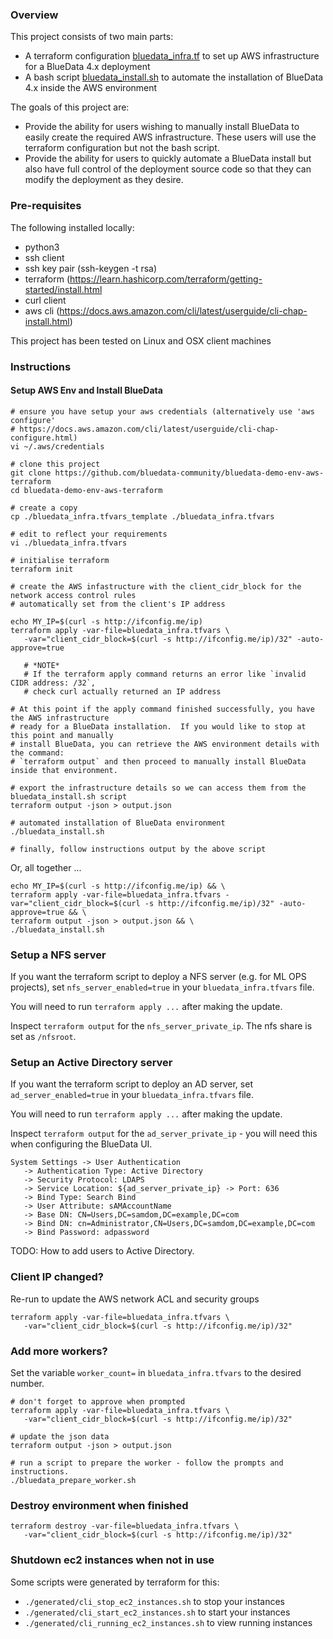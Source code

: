 ### Overview

This project consists of two main parts:

 - A terraform configuration [bluedata_infra.tf](./bluedata_infra.tf) to set up AWS infrastructure for a BlueData 4.x deployment
 - A bash script [bluedata_install.sh](./bluedata_install.sh) to automate the installation of BlueData 4.x inside the AWS environment

The goals of this project are:

 - Provide the ability for users wishing to manually install BlueData to easily create the required AWS infrastructure.  These users will use the terraform configuration but not the bash script.
 - Provide the ability for users to quickly automate a BlueData install but also have full control of the deployment source code so that they can modify the deployment as they desire.

### Pre-requisites

The following installed locally:

 - python3
 - ssh client
 - ssh key pair (ssh-keygen -t rsa)
 - terraform (https://learn.hashicorp.com/terraform/getting-started/install.html
 - curl client
 - aws cli (https://docs.aws.amazon.com/cli/latest/userguide/cli-chap-install.html)

This project has been tested on Linux and OSX client machines

### Instructions

#### Setup AWS Env and Install BlueData

```
# ensure you have setup your aws credentials (alternatively use 'aws configure' 
# https://docs.aws.amazon.com/cli/latest/userguide/cli-chap-configure.html)
vi ~/.aws/credentials

# clone this project
git clone https://github.com/bluedata-community/bluedata-demo-env-aws-terraform
cd bluedata-demo-env-aws-terraform

# create a copy 
cp ./bluedata_infra.tfvars_template ./bluedata_infra.tfvars

# edit to reflect your requirements
vi ./bluedata_infra.tfvars 

# initialise terraform
terraform init

# create the AWS infastructure with the client_cidr_block for the network access control rules 
# automatically set from the client's IP address

echo MY_IP=$(curl -s http://ifconfig.me/ip)
terraform apply -var-file=bluedata_infra.tfvars \
   -var="client_cidr_block=$(curl -s http://ifconfig.me/ip)/32" -auto-approve=true

   # *NOTE*
   # If the terraform apply command returns an error like `invalid CIDR address: /32`, 
   # check curl actually returned an IP address

# At this point if the apply command finished successfully, you have the AWS infrastructure 
# ready for a BlueData installation.  If you would like to stop at this point and manually 
# install BlueData, you can retrieve the AWS environment details with the command: 
# `terraform output` and then proceed to manually install BlueData inside that environment.

# export the infrastructure details so we can access them from the bluedata_install.sh script
terraform output -json > output.json

# automated installation of BlueData environment
./bluedata_install.sh

# finally, follow instructions output by the above script
```

Or, all together ...

```
echo MY_IP=$(curl -s http://ifconfig.me/ip) && \
terraform apply -var-file=bluedata_infra.tfvars -var="client_cidr_block=$(curl -s http://ifconfig.me/ip)/32" -auto-approve=true && \
terraform output -json > output.json && \
./bluedata_install.sh
```

### Setup a NFS server

If you want the terraform script to deploy a NFS server (e.g. for ML OPS projects), set `nfs_server_enabled=true` in your `bluedata_infra.tfvars` file.

You will need to run `terraform apply ...` after making the update.  

Inspect `terraform output` for the `nfs_server_private_ip`.  The nfs share is set as `/nfsroot`.

### Setup an Active Directory server

If you want the terraform script to deploy an AD server, set `ad_server_enabled=true` in your `bluedata_infra.tfvars` file.

You will need to run `terraform apply ...` after making the update.  

Inspect `terraform output` for the `ad_server_private_ip` - you will need this when configuring the BlueData UI.

```
System Settings -> User Authentication
   -> Authentication Type: Active Directory
   -> Security Protocol: LDAPS
   -> Service Location: ${ad_server_private_ip} -> Port: 636
   -> Bind Type: Search Bind
   -> User Attribute: sAMAccountName
   -> Base DN: CN=Users,DC=samdom,DC=example,DC=com
   -> Bind DN: cn=Administrator,CN=Users,DC=samdom,DC=example,DC=com
   -> Bind Password: adpassword

```

TODO: How to add users to Active Directory.  

### Client IP changed?

Re-run to update the AWS network ACL and security groups

```
terraform apply -var-file=bluedata_infra.tfvars \
   -var="client_cidr_block=$(curl -s http://ifconfig.me/ip)/32" 
```

### Add more workers?

Set the variable `worker_count=` in `bluedata_infra.tfvars` to the desired number.

```
# don't forget to approve when prompted
terraform apply -var-file=bluedata_infra.tfvars \
   -var="client_cidr_block=$(curl -s http://ifconfig.me/ip)/32" 

# update the json data
terraform output -json > output.json

# run a script to prepare the worker - follow the prompts and instructions.
./bluedata_prepare_worker.sh
```

### Destroy environment when finished

```
terraform destroy -var-file=bluedata_infra.tfvars \
   -var="client_cidr_block=$(curl -s http://ifconfig.me/ip)/32" 
```

### Shutdown ec2 instances when not in use

Some scripts were generated by terraform for this:

- `./generated/cli_stop_ec2_instances.sh` to stop your instances
- `./generated/cli_start_ec2_instances.sh` to start your instances
- `./generated/cli_running_ec2_instances.sh` to view running instances

